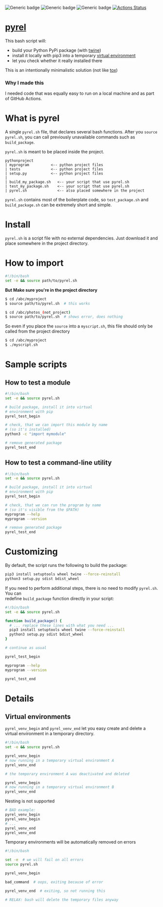 ![Generic badge](https://img.shields.io/badge/status-draft-red.svg)
![Generic badge](https://img.shields.io/badge/OS-MacOS%20|%20Ubuntu-blue.svg)
![Generic badge](https://img.shields.io/badge/Python-3.7--3.9-blue.svg)
[![Actions Status](https://github.com/rtmigo/pyrel/workflows/tests/badge.svg?branch=master)](https://github.com/rtmigo/pyrel/actions)

# [pyrel](https://github.com/rtmigo/pyrel)

This bash script will: 

* build your Python PyPi package (with [twine](https://pypi.org/project/twine/))
* install it locally with pip3 into a temporary [virtual environment](https://docs.python.org/3/library/venv.html) 
* let you check whether it really installed there

This is an intentionally minimalistic solution (not like [tox](https://tox.readthedocs.io))

### Why I made this

I needed code that was equally easy to run on a local machine and as part of GitHub Actions.

# What is pyrel

A single `pyrel.sh` file, that declares several bash functions. After you `source pyrel.sh`, you 
can call previously unavailable commands such as `build_package`.

`pyrel.sh` is meant to be placed inside the project.

```
pythonproject
| myprogram          <-- python project files
| tests              <-- python project files
| setup.py           <-- python project files
|
| build_my_package.sh   <-- your script that use pyrel.sh
| test_my_package.sh    <-- your script that use pyrel.sh
| pyrel.sh              <-- also placed somewhere in the project

```
`pyrel.sh` contains most of the boilerplate code, so `test_package.sh` and `build_package.sh` 
can be 
extremely short and simple.

# Install

`pyrel.sh` is a script file with no external dependencies. Just download it and place somewhere 
in the project directory.


# How to import

``` bash
#!/bin/bash
set -e && source path/to/pyrel.sh
```

**But Make sure you're in the project directory**

``` bash
$ cd /abc/myproject
$ source path/to/pyrel.sh  # this works
```

``` bash
$ cd /abc/photos_(not_project)
$ source path/to/pyrel.sh  # shows error, does nothing
```

So even if you place the `source` into a `myscript.sh`, this file should only be called from the 
project directory

``` bash
$ cd /abc/myproject
$ ./myscript.sh
```

# Sample scripts

## How to test a module

``` bash
#!/bin/bash
set -e && source pyrel.sh

# build package, install it into virtual 
# environment with pip
pyrel_test_begin

# check, that we can import this module by name 
# (so it's installed) 
python3 -c "import mymodule"

# remove generated package 
pyrel_test_end
```

## How to test a command-line utility

``` bash
#!/bin/bash
set -e && source pyrel.sh

# build package, install it into virtual 
# environment with pip
pyrel_test_begin

# check, that we can run the program by name 
# (so it's visible from the $PATH) 
myprogram --help       
myprogram --version

# remove generated package 
pyrel_test_end
```

# Customizing

By default, the script runs the following to build the package:
``` bash
pip3 install setuptools wheel twine --force-reinstall
python3 setup.py sdist bdist_wheel
```
If you need to perform additional steps, there is no need to modify `pyrel.sh`. You can  
redefine `build_package` function directly in your script:

``` bash
#!/bin/bash
set -e && source pyrel.sh

function build_package() {
  # ... replace these lines with what you need ...
  pip3 install setuptools wheel twine --force-reinstall
  python3 setup.py sdist bdist_wheel
}

# continue as usual

pyrel_test_begin

myprogram --help       
myprogram --version
 
pyrel_test_end
```



# Details

## Virtual environments

`pyrel_venv_begin` and `pyrel_venv_end` let you easy create and delete a virtual 
environment in a temporary directory.

``` bash
#!/bin/bash
set -e && source pyrel.sh

pyrel_venv_begin
# now running in a temporary virtual environment A
pyrel_venv_end

# the temporary environment A was deactivated and deleted

pyrel_venv_begin
# now running in a temporary virtual environment B
pyrel_venv_end
```

Nesting is not supported

``` bash
# BAD example:
pyrel_venv_begin
pyrel_venv_begin
# ...
pyrel_venv_end
pyrel_venv_end
```

Temporary environments will be automatically removed on errors  

``` bash
#!/bin/bash

set -e  # we will fail on all errors 
source pyrel.sh 

pyrel_venv_begin

bad_command  # oops, exiting because of error 

pyrel_venv_end  # exiting, so not running this

# RELAX: bash will delete the temporary files anyway  
```

